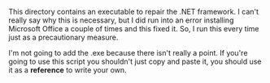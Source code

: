 This directory contains an executable to repair the .NET framework. I can't really say why this is necessary, but I did run into an error installing Microsoft Office a couple of times and this fixed it. So, I run this every time just as a precautionary measure.

I'm not going to add the .exe because there isn't really a point. If you're going to use this script you shouldn't just copy and paste it, you should use it as a __reference__ to write your own.